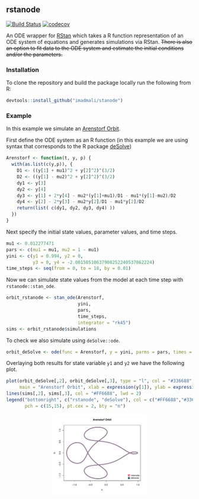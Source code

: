 ## rstanode

[![Build Status](https://travis-ci.org/imadmali/rstanode.svg?branch=master)](https://travis-ci.org/imadmali/rstanode)
[![codecov](https://codecov.io/gh/imadmali/rstanode/branch/master/graph/badge.svg)](https://codecov.io/gh/imadmali/rstanode)

An ODE wrapper for [RStan](https://github.com/stan-dev/rstan) which takes a R function representation of an ODE system of equations and generates simulations via RStan. ~~There is also an option to fit data to the ODE system and estimate the initial conditions and/or the parameters.~~

### Installation

To clone the repository and build the package locally run the following from R:

```r
devtools::install_github("imadmali/stanode")
```

### Example

In this example we simulate an [Arenstorf Orbit](https://en.wikipedia.org/wiki/Richard_Arenstorf#The_Arenstorf_Orbit).

First define the ODE system as an R function (in this example we are using syntax that corresponds to the R package [deSolve](https://cran.r-project.org/web/packages/deSolve/index.html))

```r
Arenstorf <- function(t, y, p) {
  with(as.list(c(y,p)), {
    D1 <- ((y[1] + mu1)^2 + y[2]^2)^(3/2)
    D2 <- ((y[1] - mu2)^2 + y[2]^2)^(3/2)
    dy1 <- y[3]
    dy2 <- y[4]
    dy3 <- y[1] + 2*y[4] - mu2*(y[1]+mu1)/D1 - mu1*(y[1]-mu2)/D2
    dy4 <- y[2] - 2*y[3] - mu2*y[2]/D1 - mu1*y[2]/D2
    return(list( c(dy1, dy2, dy3, dy4) ))
  })
}
```

Next specify the initial state values, parameter values, and time steps.

```r
mu1 <- 0.012277471
pars <- c(mu1 = mu1, mu2 = 1 - mu1)
yini <- c(y1 = 0.994, y2 = 0,
          y3 = 0, y4 = -2.00158510637908252240537862224)
time_steps <- seq(from = 0, to = 18, by = 0.01)
```

Now we can simulate state values from the model at each time step with `rstanode::stan_ode`.

```r
orbit_rstanode <- stan_ode(Arenstorf,
                           yini,
                           pars,
                           time_steps,
                           integrator = "rk45")
sims <- orbit_rstanode$simulations
```

To check we also simulate using `deSolve::ode`.

```r
orbit_deSolve <- ode(func = Arenstorf, y = yini, parms = pars, times = time_steps)
```

Overlaying both results for state variable `y1` and `y2` we have the following plot.

```r
plot(orbit_deSolve[,2], orbit_deSolve[,3], type = "l", col = "#336688", lwd = 5,
     main = "Arenstorf Orbit", xlab = expression(y[1]), ylab = expression(y[2]))
lines(sims[,2], sims[,3], col = "#FF6688", lwd = 2)
legend("bottomright", c("rstanode", "deSolve"), col = c("#FF6688","#336688"),
       pch = c(15,15), pt.cex = 2, bty = "n")
```

<div style="text-align:center">
<a href="https://raw.githubusercontent.com/imadmali/rstanode/master/arenstorf.pdf">
<img src=https://raw.githubusercontent.com/imadmali/rstanode/master/arenstorf.pdf width=50%/>
</a>
</div>
